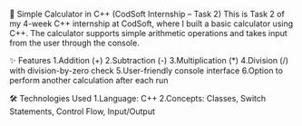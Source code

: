 🧮 Simple Calculator in C++ (CodSoft Internship – Task 2)
This is Task 2 of my 4-week C++ internship at CodSoft, where I built a basic calculator using C++.
The calculator supports simple arithmetic operations and takes input from the user through the console.

✨ Features
 1.Addition (+)
 2.Subtraction (-)
 3.Multiplication (*)
 4.Division (/) with division-by-zero check
 5.User-friendly console interface
 6.Option to perform another calculation after each run

🛠️ Technologies Used
 1.Language: C++
 2.Concepts: Classes, Switch Statements, Control Flow, Input/Output
